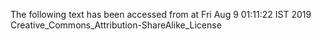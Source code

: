 The following text has been accessed from at Fri Aug 9 01:11:22 IST 2019
Creative_Commons_Attribution-ShareAlike_License
